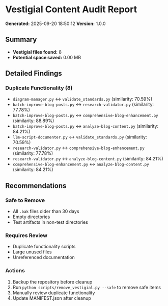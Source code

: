 # Vestigial Content Audit Report

**Generated:** 2025-09-20 18:50:12
**Version:** 1.0.0

## Summary
- **Vestigial files found:** 8
- **Potential space saved:** 0.00 MB

## Detailed Findings

### Duplicate Functionality (8)
- `diagram-manager.py` ↔ `validate_standards.py` (similarity: 70.59%)
- `batch-improve-blog-posts.py` ↔ `research-validator.py` (similarity: 77.78%)
- `batch-improve-blog-posts.py` ↔ `comprehensive-blog-enhancement.py` (similarity: 88.89%)
- `batch-improve-blog-posts.py` ↔ `analyze-blog-content.py` (similarity: 84.21%)
- `llm-script-documenter.py` ↔ `validate_standards.py` (similarity: 70.59%)
- `research-validator.py` ↔ `comprehensive-blog-enhancement.py` (similarity: 77.78%)
- `research-validator.py` ↔ `analyze-blog-content.py` (similarity: 84.21%)
- `comprehensive-blog-enhancement.py` ↔ `analyze-blog-content.py` (similarity: 84.21%)

## Recommendations

### Safe to Remove
- All `.bak` files older than 30 days
- Empty directories
- Test artifacts in non-test directories

### Requires Review
- Duplicate functionality scripts
- Large unused files
- Unreferenced documentation

### Actions
1. Backup the repository before cleanup
2. Run `python scripts/remove_vestigial.py --safe` to remove safe items
3. Manually review duplicate functionality
4. Update MANIFEST.json after cleanup